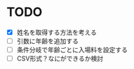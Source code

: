 TODO
====================
- [x] 姓名を取得する方法を考える
- [ ] 引数に年齢を追加する
- [ ] 条件分岐で年齢ごとに入場料を設定する
- [ ] CSV形式？なにができるか検討 